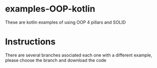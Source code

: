 # examples-OOP-kotlin
These are kotlin examples of using OOP 4 pillars and SOLID

# Instructions
There are several branches asociated each one with a different example, please choose the branch and download the code
